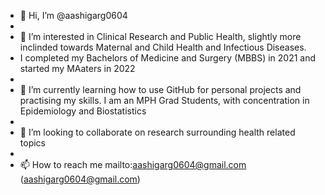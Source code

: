 - 👋 Hi, I’m @aashigarg0604
- 
- 👀 I’m interested in Clinical Research and Public Health, slightly more inclinded towards Maternal and Child Health and Infectious Diseases.
- I completed my Bachelors of Medicine and Surgery (MBBS) in 2021 and started my MAaters in 2022
- 
- 🌱 I’m currently learning how to use GitHub for personal projects and practising my skills. I am an MPH Grad Students, with concentration in Epidemiology and Biostatistics
- 
- 💞️ I’m looking to collaborate on research surrounding health related topics
- 
- 📫 How to reach me mailto:aashigarg0604@gmail.com (aashigarg0604@gmail.com)

<!---
aashigarg0604/aashigarg0604 is a ✨ special ✨ repository because its `README.md` (this file) appears on your GitHub profile.
You can click the Preview link to take a look at your changes.
--->
